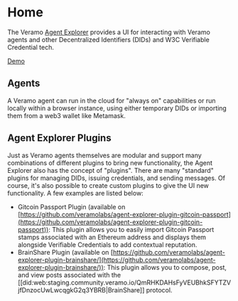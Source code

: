 # Home

The Veramo [Agent Explorer](./Agent%20explorer.md) provides a UI for interacting with Veramo agents and other Decentralized Identifiers (DIDs) and W3C Verifiable Credential tech.

[Demo](https://agent-explorer.s3.amazonaws.com/videos/discovery.mp4?!#title=Demo)


## Agents

A Veramo agent can run in the cloud for "always on" capabilities or run locally within a browser instance, using either temporary DIDs or importing them from a web3 wallet like Metamask.


## Agent Explorer Plugins

Just as Veramo agents themselves are modular and support many combinations of different plugins to bring new functionality, the Agent Explorer also has the concept of "plugins". There are many "standard" plugins for managing DIDs, issuing credentials, and sending messages. Of course, it's also possible to create custom plugins to give the UI new functionality. A few examples are listed below:

* Gitcoin Passport Plugin (available on [https://github.com/veramolabs/agent-explorer-plugin-gitcoin-passport](https://github.com/veramolabs/agent-explorer-plugin-gitcoin-passport)): This plugin allows you to easily import Gitcoin Passport stamps associated with an Ethereum address and displays them alongside Verifiable Credentials to add contextual reputation.
* BrainShare Plugin (available on [https://github.com/veramolabs/agent-explorer-plugin-brainshare/](https://github.com/veramolabs/agent-explorer-plugin-brainshare/)): This plugin allows you to compose, post, and view posts associated with the [[did:web:staging.community.veramo.io/QmRHKDAHsFyVEUBhkSFYTZVjfDnzocUwLwcqgkG2q3YBRB|BrainShare]] protocol.